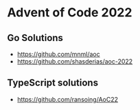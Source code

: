 # Advent of Code 2022

## Go Solutions

- https://github.com/mnml/aoc
- https://github.com/shasderias/aoc-2022

## TypeScript solutions

- https://github.com/ransoing/AoC22


